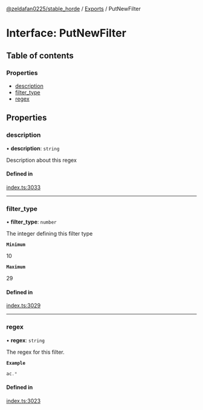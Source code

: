 [@zeldafan0225/stable_horde](../README.md) / [Exports](../modules.md) / PutNewFilter

# Interface: PutNewFilter

## Table of contents

### Properties

- [description](PutNewFilter.md#description)
- [filter\_type](PutNewFilter.md#filter_type)
- [regex](PutNewFilter.md#regex)

## Properties

### description

• **description**: `string`

Description about this regex

#### Defined in

[index.ts:3033](https://github.com/ZeldaFan0225/stable_horde/blob/ca96654/index.ts#L3033)

___

### filter\_type

• **filter\_type**: `number`

The integer defining this filter type

**`Minimum`**

10

**`Maximum`**

29

#### Defined in

[index.ts:3029](https://github.com/ZeldaFan0225/stable_horde/blob/ca96654/index.ts#L3029)

___

### regex

• **regex**: `string`

The regex for this filter.

**`Example`**

```ts
ac.*
```

#### Defined in

[index.ts:3023](https://github.com/ZeldaFan0225/stable_horde/blob/ca96654/index.ts#L3023)
